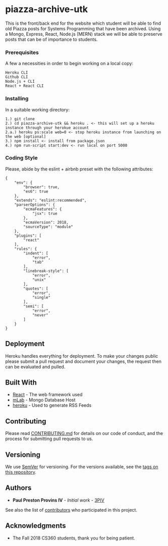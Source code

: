 # piazza-archive-utk

This is the front/back end for the website which student will be able to find old Piazza posts for Systems Programming that have been archived. Using a Mongo, Express, React, Node.js (MERN) stack we will be able to preserve posts that can be of importance to students. 

### Prerequisites

A few a necessities in order to begin working on a local copy:

```
Heroku CLI
Github CLI
Node.js + CLI
React + React CLI
```

### Installing

In a suitable working directory:

```
1.) git clone
2.) cd piazza-archive-utk && heroku . <- this will set up a heroku instance through your herokue account
2.a.) heroku ps:scale web=0 <- stop heroku instance from launching on the web [optional] 
3.) npm install <- install from package.json
4.) npm run-script start:dev <- run local on port 5000
```

### Coding Style

Please, abide by the eslint + airbnb preset with the following attributes:

```
{
    "env": {
        "browser": true,
        "es6": true
    },
    "extends": "eslint:recommended",
    "parserOptions": {
        "ecmaFeatures": {
            "jsx": true
        },
        "ecmaVersion": 2018,
        "sourceType": "module"
    },
    "plugins": [
        "react"
    ],
    "rules": {
        "indent": [
            "error",
            "tab"
        ],
        "linebreak-style": [
            "error",
            "unix"
        ],
        "quotes": [
            "error",
            "single"
        ],
        "semi": [
            "error",
            "never"
        ]
    }
}
```

## Deployment

Heroku handles everything for deployment. To make your changes public please submit a pull request and document your changes, the request then can be evaluated and pulled.

## Built With

* [React](https://reactjs.org/) - The web framework used
* [mLab](https://mlab.com/) - Mongo Database Host
* [heroku](https://heroku.com) - Used to generate RSS Feeds

## Contributing

Please read [CONTRIBUTING.md](https://gist.github.com/PurpleBooth/b24679402957c63ec426) for details on our code of conduct, and the process for submitting pull requests to us.

## Versioning

We use [SemVer](http://semver.org/) for versioning. For the versions available, see the [tags on this repository](https://github.com/your/project/tags). 

## Authors

* **Paul Preston Provins IV** - *Initial work* - [3PIV](https://github.com/3PIV)

See also the list of [contributors](https://github.com/your/project/contributors) who participated in this project.

## Acknowledgments

* The Fall 2018 CS360 students, thank you for being patient.
